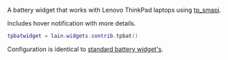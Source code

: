 A battery widget that works with Lenovo ThinkPad laptops using [tp_smapi](http://www.thinkwiki.org/wiki/Tp_smapi).

Includes hover notification with more details.

```lua
tpbatwidget = lain.widgets.contrib.tpbat()
```

Configuration is identical to [standard battery widget's](https://github.com/copycat-killer/lain/wiki/bat).